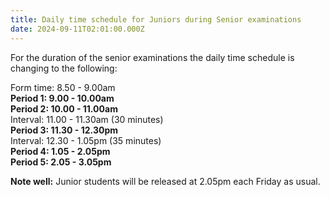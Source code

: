 ```yaml
---
title: Daily time schedule for Juniors during Senior examinations
date: 2024-09-11T02:01:00.000Z
---
```

For the duration of the senior examinations the daily time schedule is changing to the following:  

Form time:  8.50 - 9.00am  
**Period 1:   9.00 - 10.00am**  
**Period 2:  10.00 - 11.00am**  
Interval:  11.00 - 11.30am (30 minutes)  
**Period 3:  11.30 - 12.30pm**  
Interval:  12.30 -  1.05pm (35 minutes)  
**Period 4:   1.05 -  2.05pm**  
**Period 5:   2.05 -  3.05pm**  

**Note well:** Junior students will be released at 2.05pm each Friday as usual.
